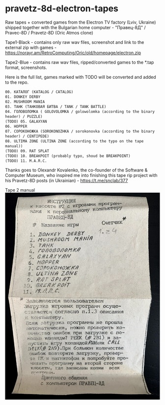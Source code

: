 # pravetz-8d-electron-tapes
Raw tapes + converted games from the Electron TV factory (Lviv, Ukraine) shipped together with the Bulgarian home computer - "Правец-8Д" / Pravec-8D / Pravetz-8D (Oric Atmos clone)

Tape1-Black - contains only raw wav files, screenshot and link to the external zip with games - https://norayr.am/RetroComputing/Oric/old/homepage/electron.zip

Tape2-Blue - contains raw wav files, ripped/converted games to the *.tap format, screenshots.

Here is the full list, games marked with TODO will be converted and added to the repo.

```
00. КАТАЛОГ (KATALOG / CATALOG)
01. DONKEY DERBY
02. MUSHROOM MANIA
03. ТАНК (ТАНКОВАЯ БИТВА / TANK / TANK BATTLE)
04. ГОЛОВОЛОМКА ( GOLOVOLOMKA / golowolomka (according to the binary header) / PUZZLE)
(TODO) 05. GALAXYAN
06. HOPPER
07. СОРОКОНОЖКА (SOROKONOZHKA / sorokonovka (according to the binary header) / CENTIPEDE)
08. ULTIMA ZONE (ULTINA ZONE (according to the typo on the tape manual))
(TODO) 09. RAT SPLAT
(TODO) 10. BREAKPOIT (probably typo, shoud be BREAKPOINT)
(TODO) 11. M.A.R.C.
```

Thanks goes to Olexandr Kovalenko, the co-founder of the Software & Computer Museum, who inspired me into finishing this tape rip project with his Pravetz-8D posts (in Ukrainian) - https://t.me/snclab/377

Tape 2 manual
![Tape 2](/Tape2-Blue/02-Electron-Pravetz-8D-Tape2-Blue.jpg)
